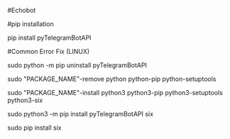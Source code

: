 #Echobot

#pip installation

pip install pyTelegramBotAPI

#Common Error Fix (LINUX)

sudo python -m pip uninstall pyTelegramBotAPI

sudo "PACKAGE_NAME"-remove python python-pip python-setuptools

sudo "PACKAGE_NAME"-install python3 python3-pip python3-setuptools python3-six

sudo python3 -m pip install pyTelegramBotAPI six

sudo pip install six
